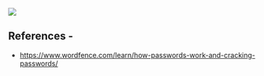![](https://www.wordfence.com/wp-content/uploads/2015/12/Hash-plus-Salt.png)

## References - 
* https://www.wordfence.com/learn/how-passwords-work-and-cracking-passwords/
